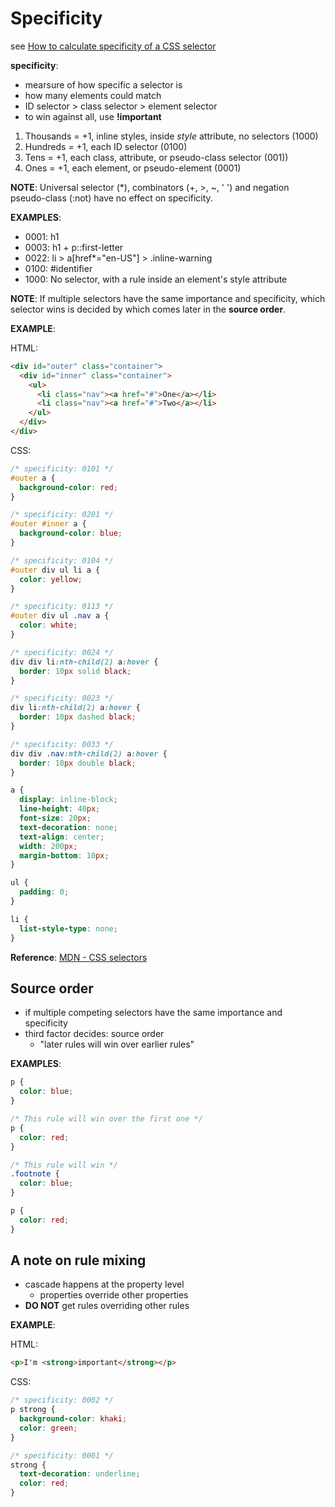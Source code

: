 # Specificity

see [How to calculate specificity of a CSS selector](https://developer.mozilla.org/en-US/docs/Learn/CSS/Introduction_to_CSS/Cascade_and_inheritance#Specificity)

**specificity**:

- mearsure of how specific a selector is
- how many elements could match
- ID selector > class selector > element selector
- to win against all, use **!important**

1. Thousands = +1, inline styles, inside *style* attribute, no selectors (1000)
2. Hundreds = +1, each ID selector (0100)
3. Tens = +1, each class, attribute, or pseudo-class selector (001))
4. Ones = +1, each element, or pseudo-element (0001)

**NOTE**: Universal selector (*), combinators (+, >, ~, ' ') and negation pseudo-class (:not) have no effect on specificity.

**EXAMPLES**:

- 0001: h1
- 0003: h1 + p::first-letter
- 0022: li > a[href*="en-US"] > .inline-warning
- 0100: #identifier
- 1000: No selector, with a rule inside an element's style attribute

**NOTE**: If multiple selectors have the same importance and specificity, which selector wins is decided by which comes later in the **source order**.

**EXAMPLE**:

HTML:

```html
<div id="outer" class="container">
  <div id="inner" class="container">
    <ul>
      <li class="nav"><a href="#">One</a></li>
      <li class="nav"><a href="#">Two</a></li>
    </ul>
  </div>
</div>
```

CSS:

```css
/* specificity: 0101 */
#outer a {
  background-color: red;
}

/* specificity: 0201 */
#outer #inner a {
  background-color: blue;
}

/* specificity: 0104 */
#outer div ul li a {
  color: yellow;
}

/* specificity: 0113 */
#outer div ul .nav a {
  color: white;
}

/* specificity: 0024 */
div div li:nth-child(2) a:hover {
  border: 10px solid black;
}

/* specificity: 0023 */
div li:nth-child(2) a:hover {
  border: 10px dashed black;
}

/* specificity: 0033 */
div div .nav:nth-child(2) a:hover {
  border: 10px double black;
}

a {
  display: inline-block;
  line-height: 40px;
  font-size: 20px;
  text-decoration: none;
  text-align: center;
  width: 200px;
  margin-bottom: 10px;
}

ul {
  padding: 0;
}

li {
  list-style-type: none;
}
```

**Reference**: [MDN - CSS selectors](https://developer.mozilla.org/en-US/docs/Web/CSS/CSS_Selectors)

## Source order

- if multiple competing selectors have the same importance and specificity
- third factor decides: source order
  - "later rules will win over earlier rules"

**EXAMPLES**:

```css
p {
  color: blue;
}

/* This rule will win over the first one */
p {
  color: red;
}
```

```css
/* This rule will win */
.footnote {
  color: blue;
}

p {
  color: red;
}
```

## A note on rule mixing

- cascade happens at the property level
  - properties override other properties
- **DO NOT** get rules overriding other rules

**EXAMPLE**:

HTML:

```html
<p>I'm <strong>important</strong></p>
```

CSS:

```css
/* specificity: 0002 */
p strong {
  background-color: khaki;
  color: green;
}

/* specificity: 0001 */
strong {
  text-decoration: underline;
  color: red;
}
```
